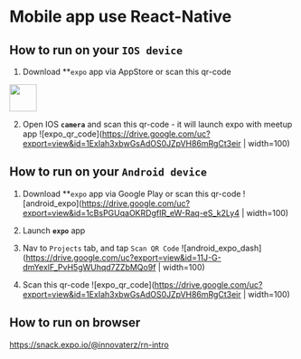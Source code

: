 # Mobile app use React-Native
## How to run on your `IOS device`
1. Download **`expo` app via AppStore or scan this qr-code
<img src="https://drive.google.com/uc?export=view&id=1SSNty8wigGBu5vzfZ7rDXBF453u-bJxX" width="48">

2. Open IOS **`camera`** and scan this qr-code - it will launch expo with meetup app
![expo_qr_code](https://drive.google.com/uc?export=view&id=1ExIah3xbwGsAdOS0JZpVH86mRgCt3eir | width=100)



## How to run on your `Android device`
1. Download **`expo` app via Google Play or scan this qr-code
![android_expo](https://drive.google.com/uc?export=view&id=1cBsPGUqaOKRDgfIR_eW-Raq-eS_k2Ly4 | width=100)

2. Launch **`expo`** app

3. Nav to `Projects` tab, and tap `Scan QR Code`
![android_expo_dash](https://drive.google.com/uc?export=view&id=11J-G-dmYexlF_PvH5gWUhqd7ZZbMQo9f | width=100)

4. Scan this qr-code
![expo_qr_code](https://drive.google.com/uc?export=view&id=1ExIah3xbwGsAdOS0JZpVH86mRgCt3eir | width=100)

## How to run on browser
https://snack.expo.io/@innovaterz/rn-intro
